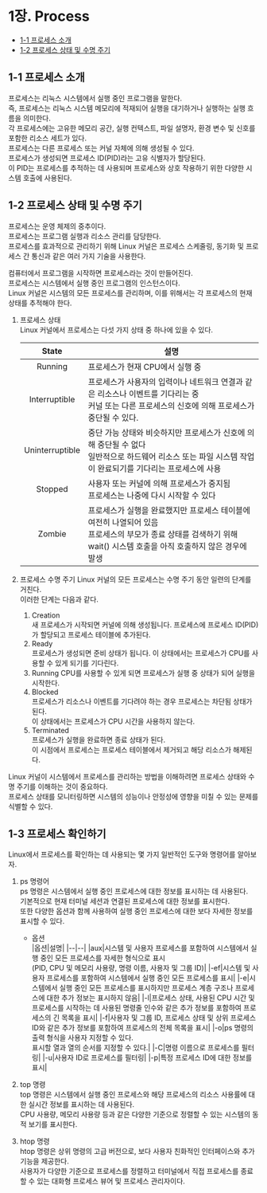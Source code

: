 # 1장. Process

  * [1-1 프로세스 소개](#1-1-프로세스-소개)
  * [1-2 프로세스 상태 및 수명 주기](#1-2-프로세스-상태-및-수명-주기)

## 1-1 프로세스 소개
  프로세스는 리눅스 시스템에서 실행 중인 프로그램을 말한다.  
  즉, 프로세스는 리눅스 시스템 메모리에 적재되어 실행을 대기하거나 실행하는 실행 흐름을 의미한다.  
  각 프로세스에는 고유한 메모리 공간, 실행 컨텍스트, 파일 설명자, 환경 변수 및 신호를 포함한 리소스 세트가 있다.  
  프로세스는 다른 프로세스 또는 커널 자체에 의해 생성될 수 있다.  
  프로세스가 생성되면 프로세스 ID(PID)라는 고유 식별자가 할당된다.  
  이 PID는 프로세스를 추적하는 데 사용되며 프로세스와 상호 작용하기 위한 다양한 시스템 호출에 사용된다.

## 1-2 프로세스 상태 및 수명 주기
  프로세스는 운영 체제의 중추이다.  
  프로세스는 프로그램 실행과 리소스 관리를 담당한다.  
  프로세스를 효과적으로 관리하기 위해 Linux 커널은 프로세스 스케줄링, 동기화 및 프로세스 간 통신과 같은 여러 가지 기술을 사용한다.  
  
  컴퓨터에서 프로그램을 시작하면 프로세스라는 것이 만들어진다.  
  프로세스는 시스템에서 실행 중인 프로그램의 인스턴스이다.  
  Linux 커널은 시스템의 모든 프로세스를 관리하며, 이를 위해서는 각 프로세스의 현재 상태를 추적해야 한다.  
  
  1. 프로세스 상태  
    Linux 커널에서 프로세스는 다섯 가지 상태 중 하나에 있을 수 있다.

      |State|설명|
      |:--:|--|
      |Running|프로세스가 현재 CPU에서 실행 중|
      |Interruptible|프로세스가 사용자의 입력이나 네트워크 연결과 같은 리소스나 이벤트를 기다리는 중<br>커널 또는 다른 프로세스의 신호에 의해 프로세스가 중단될 수 있다.|
      |Uninterruptible|중단 가능 상태와 비슷하지만 프로세스가 신호에 의해 중단될 수 없다<br>일반적으로 하드웨어 리소스 또는 파일 시스템 작업이 완료되기를 기다리는 프로세스에 사용|
      |Stopped|사용자 또는 커널에 의해 프로세스가 중지됨<br>프로세스는 나중에 다시 시작할 수 있다|
      |Zombie|프로세스가 실행을 완료했지만 프로세스 테이블에 여전히 나열되어 있음<br>프로세스의 부모가 종료 상태를 검색하기 위해 wait() 시스템 호출을 아직 호출하지 않은 경우에 발생|

  2. 프로세스 수명 주기
    Linux 커널의 모든 프로세스는 수명 주기 동안 일련의 단계를 거친다.  
    이러한 단계는 다음과 같다.
      1. Creation  
        새 프로세스가 시작되면 커널에 의해 생성됩니다. 프로세스에 프로세스 ID(PID)가 할당되고 프로세스 테이블에 추가된다.
      2. Ready  
        프로세스가 생성되면 준비 상태가 됩니다. 이 상태에서는 프로세스가 CPU를 사용할 수 있게 되기를 기다린다.
      3. Running
        CPU를 사용할 수 있게 되면 프로세스가 실행 중 상태가 되어 실행을 시작한다.
      4. Blocked  
        프로세스가 리소스나 이벤트를 기다려야 하는 경우 프로세스는 차단됨 상태가 된다.  
        이 상태에서는 프로세스가 CPU 시간을 사용하지 않는다.
      5. Terminated  
        프로세스가 실행을 완료하면 종료 상태가 된다.  
        이 시점에서 프로세스는 프로세스 테이블에서 제거되고 해당 리소스가 해제된다.

  Linux 커널이 시스템에서 프로세스를 관리하는 방법을 이해하려면 프로세스 상태와 수명 주기를 이해하는 것이 중요하다.  
  프로세스 상태를 모니터링하면 시스템의 성능이나 안정성에 영향을 미칠 수 있는 문제를 식별할 수 있다.

## 1-3 프로세스 확인하기  
  Linux에서 프로세스를 확인하는 데 사용되는 몇 가지 일반적인 도구와 명령어를 알아보자.  
  
  1. ps 명령어  
    ps 명령은 시스템에서 실행 중인 프로세스에 대한 정보를 표시하는 데 사용된다.  
    기본적으로 현재 터미널 세션과 연결된 프로세스에 대한 정보를 표시한다.  
    또한 다양한 옵션과 함께 사용하여 실행 중인 프로세스에 대한 보다 자세한 정보를 표시할 수 있다.

      * 옵션  
        |옵션|설명|
        |--|--|
        |aux|시스템 및 사용자 프로세스를 포함하여 시스템에서 실행 중인 모든 프로세스를 자세한 형식으로 표시<br>(PID, CPU 및 메모리 사용량, 명령 이름, 사용자 및 그룹 ID)|
        |-ef|시스템 및 사용자 프로세스를 포함하여 시스템에서 실행 중인 모든 프로세스를 표시|
        |-e|시스템에서 실행 중인 모든 프로세스를 표시하지만 프로세스 계층 구조나 프로세스에 대한 추가 정보는 표시하지 않음|
        |-l|프로세스 상태, 사용된 CPU 시간 및 프로세스를 시작하는 데 사용된 명령줄 인수와 같은 추가 정보를 포함하여 프로세스의 긴 목록을 표시|
        |-f|사용자 및 그룹 ID, 프로세스 상태 및 상위 프로세스 ID와 같은 추가 정보를 포함하여 프로세스의 전체 목록을 표시|
        |-o|ps 명령의 출력 형식을 사용자 지정할 수 있다.<br>표시할 열과 열의 순서를 지정할 수 있다.|
        |-C|명령 이름으로 프로세스를 필터링|
        |-u|사용자 ID로 프로세스를 필터링|
        |-p|특정 프로세스 ID에 대한 정보를 표시|

  2. top 명령  
    top 명령은 시스템에서 실행 중인 프로세스와 해당 프로세스의 리소스 사용률에 대한 실시간 정보를 표시하는 데 사용된다.  
    CPU 사용량, 메모리 사용량 등과 같은 다양한 기준으로 정렬할 수 있는 시스템의 동적 보기를 표시한다.  
  
  3. htop 명령  
    htop 명령은 상위 명령의 고급 버전으로, 보다 사용자 친화적인 인터페이스와 추가 기능을 제공한다.  
    사용자가 다양한 기준으로 프로세스를 정렬하고 터미널에서 직접 프로세스를 종료할 수 있는 대화형 프로세스 뷰어 및 프로세스 관리자이다. 
  